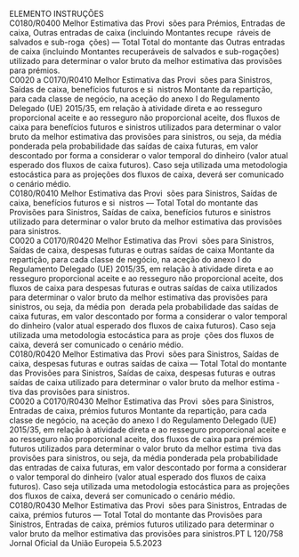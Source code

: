  
ELEMENTO  INSTRUÇÕES  
C0180/R0400  Melhor Estimativa das Provi ­
sões para Prémios, Entradas de 
caixa, Outras entradas de caixa 
(incluindo Montantes recupe ­
ráveis de salvados e sub-roga ­
ções) — Total  Total do montante das Outras entradas de caixa (incluindo Montantes recuperáveis 
de salvados e sub-rogações) utilizado para determinar o valor bruto da melhor 
estimativa das provisões para prémios.  
C0020 a 
C0170/R0410  Melhor Estimativa das Provi ­
sões para Sinistros, Saídas de 
caixa, benefícios futuros e si ­
nistros  Montante da repartição, para cada classe de negócio, na aceção do anexo I do 
Regulamento Delegado (UE) 2015/35, em relação à atividade direta e ao resseguro 
proporcional aceite e ao resseguro não proporcional aceite, dos fluxos de caixa 
para benefícios futuros e sinistros utilizados para determinar o valor bruto da 
melhor estimativa das provisões para sinistros, ou seja, da média ponderada pela 
probabilidade das saídas de caixa futuras, em valor descontado por forma a 
considerar o valor temporal do dinheiro (valor atual esperado dos fluxos de caixa 
futuros). Caso seja utilizada uma metodologia estocástica para as projeções dos 
fluxos de caixa, deverá ser comunicado o cenário médio.  
C0180/R0410  Melhor Estimativa das Provi ­
sões para Sinistros, Saídas de 
caixa, benefícios futuros e si ­
nistros — Total  Total do montante das Provisões para Sinistros, Saídas de caixa, benefícios futuros 
e sinistros utilizado para determinar o valor bruto da melhor estimativa das 
provisões para sinistros.  
C0020 a 
C0170/R0420  Melhor Estimativa das Provi ­
sões para Sinistros, Saídas de 
caixa, despesas futuras e outras 
saídas de caixa  Montante da repartição, para cada classe de negócio, na aceção do anexo I do 
Regulamento Delegado (UE) 2015/35, em relação à atividade direta e ao resseguro 
proporcional aceite e ao resseguro não proporcional aceite, dos fluxos de caixa 
para despesas futuras e outras saídas de caixa utilizados para determinar o valor 
bruto da melhor estimativa das provisões para sinistros, ou seja, da média pon ­
derada pela probabilidade das saídas de caixa futuras, em valor descontado por 
forma a considerar o valor temporal do dinheiro (valor atual esperado dos fluxos 
de caixa futuros). Caso seja utilizada uma metodologia estocástica para as proje ­
ções dos fluxos de caixa, deverá ser comunicado o cenário médio.  
C0180/R0420  Melhor Estimativa das Provi ­
sões para Sinistros, Saídas de 
caixa, despesas futuras e outras 
saídas de caixa — Total  Total do montante das Provisões para Sinistros, Saídas de caixa, despesas futuras e 
outras saídas de caixa utilizado para determinar o valor bruto da melhor estima ­
tiva das provisões para sinistros.  
C0020 a 
C0170/R0430  Melhor Estimativa das Provi ­
sões para Sinistros, Entradas de 
caixa, prémios futuros  Montante da repartição, para cada classe de negócio, na aceção do anexo I do 
Regulamento Delegado (UE) 2015/35, em relação à atividade direta e ao resseguro 
proporcional aceite e ao resseguro não proporcional aceite, dos fluxos de caixa 
para prémios futuros utilizados para determinar o valor bruto da melhor estima ­
tiva das provisões para sinistros, ou seja, da média ponderada pela probabilidade 
das entradas de caixa futuras, em valor descontado por forma a considerar o valor 
temporal do dinheiro (valor atual esperado dos fluxos de caixa futuros). Caso seja 
utilizada uma metodologia estocástica para as projeções dos fluxos de caixa, 
deverá ser comunicado o cenário médio.  
C0180/R0430  Melhor Estimativa das Provi ­
sões para Sinistros, Entradas de 
caixa, prémios futuros — Total  Total do montante das Provisões para Sinistros, Entradas de caixa, prémios futuros 
utilizado para determinar o valor bruto da melhor estimativa das provisões para 
sinistros.PT  L 120/758 Jornal Oficial da União Europeia 5.5.2023